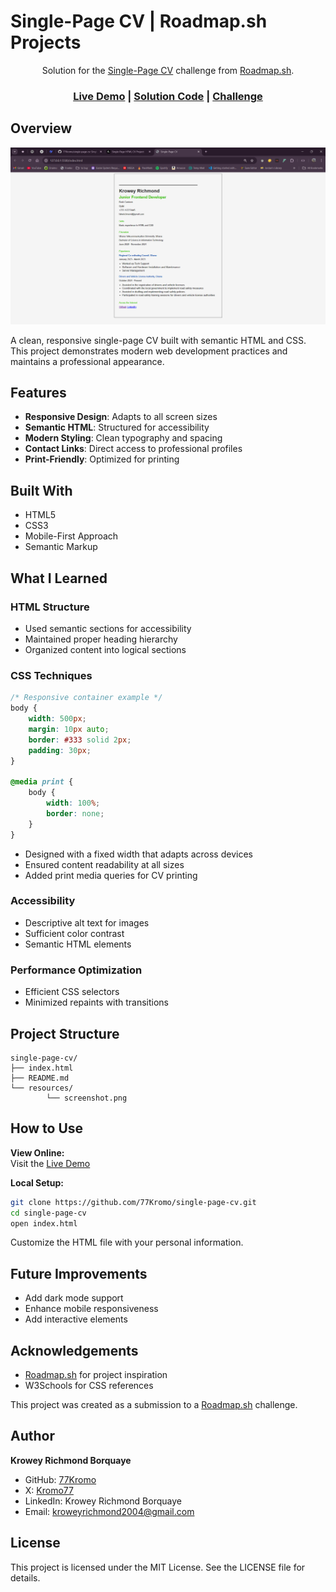 # Single-Page CV | Roadmap.sh Projects

<div align="center">
    Solution for the <a href="https://roadmap.sh/projects/single-page-cv" target="_blank">Single-Page CV</a> challenge from <a href="https://roadmap.sh/" target="_blank">Roadmap.sh</a>.
</div>

<div align="center">
    <h3>
        <a href="https://77kromo.github.io/single-page-cv/" target="_blank">Live Demo</a>
        <span> | </span>
        <a href="https://github.com/77Kromo/single-page-cv" target="_blank">Solution Code</a>
        <span> | </span>
        <a href="https://devchallenges.io/challenge/minimal-blog-card" target="_blank">Challenge</a>
    </h3>
</div>

## Overview

![Screenshot][def2]

A clean, responsive single-page CV built with semantic HTML and CSS. This project demonstrates modern web development practices and maintains a professional appearance.

## Features

- **Responsive Design**: Adapts to all screen sizes
- **Semantic HTML**: Structured for accessibility
- **Modern Styling**: Clean typography and spacing
- **Contact Links**: Direct access to professional profiles
- **Print-Friendly**: Optimized for printing

## Built With

- HTML5
- CSS3
- Mobile-First Approach
- Semantic Markup

## What I Learned

### HTML Structure

- Used semantic sections for accessibility
- Maintained proper heading hierarchy
- Organized content into logical sections

### CSS Techniques

```css
/* Responsive container example */
body {
    width: 500px;
    margin: 10px auto;
    border: #333 solid 2px;
    padding: 30px;
}

@media print {
    body {
        width: 100%;
        border: none;
    }
}
```

- Designed with a fixed width that adapts across devices
- Ensured content readability at all sizes
- Added print media queries for CV printing

### Accessibility

- Descriptive alt text for images
- Sufficient color contrast
- Semantic HTML elements

### Performance Optimization

- Efficient CSS selectors
- Minimized repaints with transitions

## Project Structure

```
single-page-cv/
├── index.html
├── README.md
└── resources/
        └── screenshot.png
```

## How to Use

**View Online:**  
Visit the [Live Demo](https://77kromo.github.io/single-page-cv/)

**Local Setup:**
```bash
git clone https://github.com/77Kromo/single-page-cv.git
cd single-page-cv
open index.html
```
Customize the HTML file with your personal information.

## Future Improvements

- Add dark mode support
- Enhance mobile responsiveness
- Add interactive elements

## Acknowledgements

- [Roadmap.sh](https://roadmap.sh/frontend/projects) for project inspiration
- W3Schools for CSS references

This project was created as a submission to a [Roadmap.sh][def] challenge.

## Author

**Krowey Richmond Borquaye**

- GitHub: [77Kromo](https://github.com/77Kromo)
- X: [Kromo77](https://x.com/kromo772004)
- LinkedIn: Krowey Richmond Borquaye
- Email: kroweyrichmond2004@gmail.com

## License

This project is licensed under the MIT License. See the LICENSE file for details.

[def]: https://roadmap.sh/frontend/projects  
[def2]: ./single-page-cv/resources/screenshot.png
